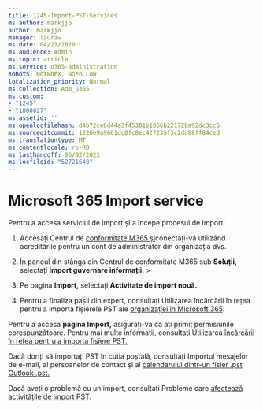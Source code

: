 ```yaml
---
title: 1245-Import-PST-Services
ms.author: markjjo
author: markjjo
manager: lauraw
ms.date: 04/21/2020
ms.audience: Admin
ms.topic: article
ms.service: o365-administration
ROBOTS: NOINDEX, NOFOLLOW
localization_priority: Normal
ms.collection: Adm_O365
ms.custom:
- "1245"
- "1800027"
ms.assetid: ''
ms.openlocfilehash: d4b72ce8d44a3f45381b1866b22172ba92dc3cc5
ms.sourcegitcommit: 1226e9a9601dc8fc8ec427235f3c2dd88ff84ced
ms.translationtype: MT
ms.contentlocale: ro-RO
ms.lasthandoff: 06/02/2021
ms.locfileid: "52721648"
---
```

# <a name="microsoft-365-import-service"></a>Microsoft 365 Import service

Pentru a accesa serviciul de import și a începe procesul de import:

1. Accesați Centrul de [conformitate M365 și](https://compliance.microsoft.com/)conectați-vă utilizând acreditările pentru un cont de administrator din organizația dvs.

1. În panoul din stânga din Centrul de conformitate M365 sub **Soluții,** selectați **Import guvernare informații.**  >  

1. Pe pagina **Import,** selectați **Activitate de import nouă.**

1. Pentru a finaliza pașii din expert, consultați Utilizarea încărcării în rețea pentru a importa fișierele PST ale [organizației în Microsoft 365](/compliance/use-network-upload-to-import-pst-files).

Pentru a accesa **pagina Import,** asigurați-vă că ați primit permisiunile corespunzătoare. Pentru mai multe informații, consultați Utilizarea [încărcării în rețea pentru a importa fișiere PST.](/microsoft-365/compliance/importing-pst-files-to-office-365#using-network-upload-to-import-pst-files)

Dacă doriți să importați PST în cutia poștală, consultați Importul mesajelor de e-mail, al persoanelor de contact și al [calendarului dintr-un fișier .pst Outlook .pst.](https://support.office.com/article/import-email-contacts-and-calendar-from-an-outlook-pst-file-431a8e9a-f99f-4d5f-ae48-ded54b3440ac)

Dacă aveți o problemă cu un import, consultați Probleme care [afectează activitățile de import PST.](/office365/troubleshoot/pst-import-service/issues-with-pst-import-job)

